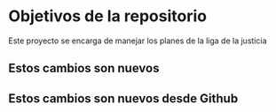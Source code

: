# Objetivos de la repositorio

Este proyecto se encarga de manejar los planes de la liga de la justicia


## Estos cambios son nuevos

## Estos cambios son nuevos desde Github
